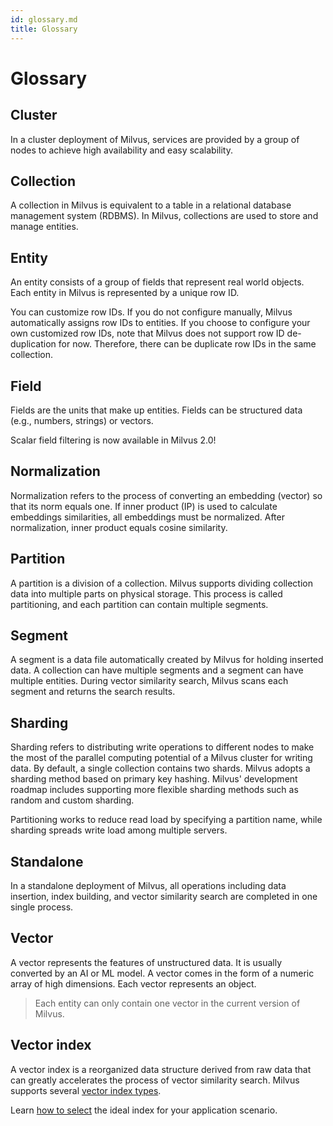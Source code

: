 ```yaml
---
id: glossary.md
title: Glossary
---
```


# Glossary

## Cluster
In a cluster deployment of Milvus, services are provided by a group of nodes to achieve high availability and easy scalability.

## Collection
A collection in Milvus is equivalent to a table in a relational database management system (RDBMS). In Milvus, collections are used to store and manage entities.

## Entity
An entity consists of a group of fields that represent real world objects. Each entity in Milvus is represented by a unique row ID.

<div class="alert note">
You can customize row IDs. If you do not configure manually, Milvus automatically assigns row IDs to entities. If you choose to configure your own customized row IDs, note that Milvus does not support row ID de-duplication for now. Therefore, there can be duplicate row IDs in the same collection.
</div>

## Field
Fields are the units that make up entities. Fields can be structured data (e.g., numbers, strings) or vectors.

<div class="alert note">
Scalar field filtering is now available in Milvus 2.0!
</div>

## Normalization
Normalization refers to the process of converting an embedding (vector) so that its norm equals one. If inner product (IP) is used to calculate embeddings similarities, all embeddings must be normalized. After normalization, inner product equals cosine similarity.

## Partition
A partition is a division of a collection. Milvus supports dividing collection data into multiple parts on physical storage. This process is called partitioning, and each partition can contain multiple segments.

## Segment
A segment is a data file automatically created by Milvus for holding inserted data. A collection can have multiple segments and a segment can have multiple entities. During vector similarity search, Milvus scans each segment and returns the search results.

## Sharding
Sharding refers to distributing write operations to different nodes to make the most of the parallel computing potential of a Milvus cluster for writing data. By default, a single collection contains two shards. Milvus adopts a sharding method based on primary key hashing. Milvus' development roadmap includes supporting more flexible sharding methods such as random and custom sharding.

<div class="alert note">
Partitioning works to reduce read load by specifying a partition name, while sharding spreads write load among multiple servers.
</div>

## Standalone
In a standalone deployment of Milvus, all operations including data insertion, index building, and vector similarity search are completed in one single process.

## Vector
A vector represents the features of unstructured data. It is usually converted by an AI or ML model. A vector comes in the form of a numeric array of high dimensions. Each vector represents an object.

> Each entity can only contain one vector in the current version of Milvus.

## Vector index
A vector index is a reorganized data structure derived from raw data that can greatly accelerates  the process of vector similarity search. Milvus supports several [vector index types](index.md).

Learn [how to select](https://zilliz.com/blog/Accelerating-Similarity-Search-on-Really-Big-Data-with-Vector-Indexing) the ideal index for your application scenario.


